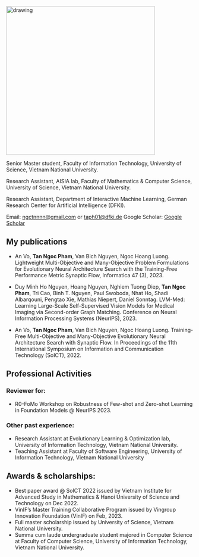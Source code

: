 


<img src="./tannp.JPG" alt="drawing" width="400"/>

Senior Master student, Faculty of Information Technology, University of Science, Vietnam National University.

Research Assistant, AISIA lab, Faculty of Mathematics & Computer Science, University of Science, Vietnam National University.

Research Assistant, Department of Interactive Machine Learning, German Research Center for Artificial Intelligence (DFKI).

Email: [ngctnnnn@gmail.com](mailto:ngctnnnn@gmail.com) or [taph01@dfki.de](mailto:taph01@dfki.de)
Google Scholar: [Google Scholar](https://scholar.google.com/citations?user=-agvSxkAAAAJ)

## My publications
* An Vo, **Tan Ngoc Pham**, Van Bich Nguyen, Ngoc Hoang Luong. Lightweight Multi-Objective and Many-Objective Problem Formulations for Evolutionary Neural Architecture Search with the Training-Free Performance Metric Synaptic Flow, Informatica 47 (3), 2023.

* Duy Minh Ho Nguyen, Hoang Nguyen, Nghiem Tuong Diep, **Tan Ngoc Pham**, Tri Cao, Binh T. Nguyen, Paul Swoboda, Nhat Ho, Shadi Albarqouni, Pengtao Xie, Mathias Niepert, Daniel Sonntag. LVM-Med: Learning Large-Scale Self-Supervised Vision Models for Medical Imaging via Second-order Graph Matching. Conference on Neural Information Processing Systems (NeurIPS), 2023. 

* An Vo, **Tan Ngoc Pham**, Van Bich Nguyen, Ngoc Hoang Luong. Training-Free Multi-Objective and Many-Objective Evolutionary Neural Architecture Search with Synaptic Flow. In Proceedings of the 11th International Symposium on Information and Communication Technology (SoICT), 2022.

## Professional Activities
### Reviewer for:
* R0-FoMo Workshop on Robustness of Few-shot and Zero-shot Learning in Foundation Models @ NeurIPS 2023.

### Other past experience:
* Research Assistant at Evolutionary Learning & Optimization lab, University of Information Technology, Vietnam National University.
* Teaching Assistant at Faculty of Software Engineering, University of Information Technology, Vietnam National University

## Awards & scholarships:
* Best paper award @ SoICT 2022 issued by Vietnam Institute for Advanced Study in Mathematics & Hanoi University of Science and Technology on Dec 2022.
* VinIF’s Master Training Collaborative Program issued by Vingroup Innovation Foundation (VinIF) on Feb, 2023.
* Full master scholarship issued by University of Science, Vietnam National University.
* Summa cum laude undergraduate student majored in Computer Science at Faculty of Computer Science, University of Information Technology, Vietnam National University.